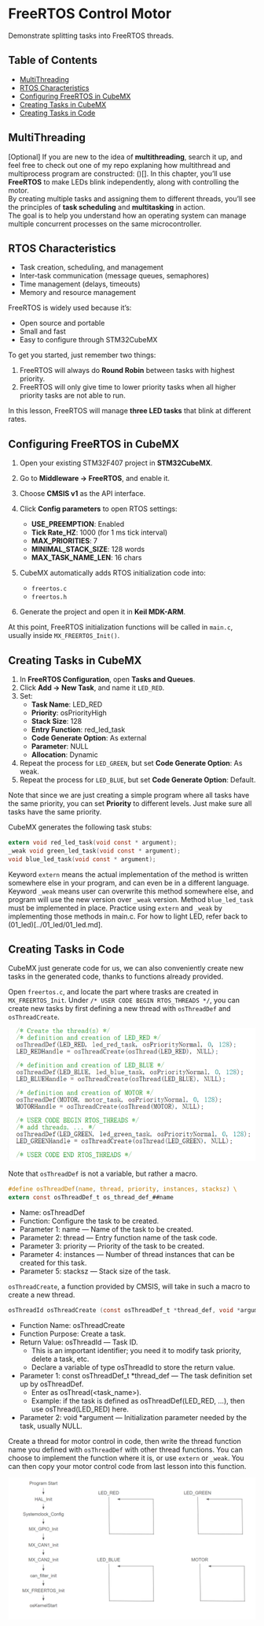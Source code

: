 # FreeRTOS Control Motor
Demonstrate splitting tasks into FreeRTOS threads.

## Table of Contents
- [MultiThreading](#multithreading)
- [RTOS Characteristics](#rtos-characteristics)
- [Configuring FreeRTOS in CubeMX](#configuring-freertos-in-cubemx)
- [Creating Tasks in CubeMX](#creating-tasks-in-cubemx)
- [Creating Tasks in Code](#creating-tasks-in-code)

## MultiThreading
[Optional] If you are new to the idea of **multithreading**, search it up, and feel free to check out one of my repo explaning how multithread and multiprocess program are constructed: ()[].
In this chapter, you’ll use **FreeRTOS** to make LEDs blink independently, along with controlling the motor.  
By creating multiple tasks and assigning them to different threads, you’ll see the principles of **task scheduling** and **multitasking** in action.  
The goal is to help you understand how an operating system can manage multiple concurrent processes on the same microcontroller.

## RTOS Characteristics

- Task creation, scheduling, and management  
- Inter-task communication (message queues, semaphores)  
- Time management (delays, timeouts)  
- Memory and resource management  

FreeRTOS is widely used because it’s:
- Open source and portable  
- Small and fast  
- Easy to configure through STM32CubeMX  

To get you started, just remember two things:
1. FreeRTOS will always do **Round Robin** between tasks with highest priority.
2. FreeRTOS will only give time to lower priority tasks when all higher priority tasks are not able to run.

In this lesson, FreeRTOS will manage **three LED tasks** that blink at different rates.  

## Configuring FreeRTOS in CubeMX

1. Open your existing STM32F407 project in **STM32CubeMX**.  
2. Go to **Middleware -> FreeRTOS**, and enable it.  
3. Choose **CMSIS v1** as the API interface.  
4. Click **Config parameters** to open RTOS settings:
	- **USE_PREEMPTION**: Enabled
	- **Tick Rate_HZ**: 1000 (for 1 ms tick interval)
	- **MAX_PRIORITIES**: 7
	- **MINIMAL_STACK_SIZE**: 128 words
	- **MAX_TASK_NAME_LEN**: 16 chars

5. CubeMX automatically adds RTOS initialization code into:
	- `freertos.c`
	- `freertos.h`

6. Generate the project and open it in **Keil MDK-ARM**.

At this point, FreeRTOS initialization functions will be called in `main.c`, usually inside `MX_FREERTOS_Init()`.

## Creating Tasks in CubeMX

1. In **FreeRTOS Configuration**, open **Tasks and Queues**.  
2. Click **Add → New Task**, and name it `LED_RED`.  
3. Set:
	- **Task Name**: LED_RED
	- **Priority**: osPriorityHigh
	- **Stack Size**: 128
	- **Entry Function**: red_led_task
	- **Code Generate Option**: As external
	- **Parameter**: NULL
	- **Allocation**: Dynamic
4. Repeat the process for `LED_GREEN`, but set **Code Generate Option**: As weak.
5. Repeat the process for `LED_BLUE`, but set **Code Generate Option**: Default.

Note that since we are just creating a simple program where all tasks have the same priority, you can set **Priority** to different levels. Just make sure all tasks have the same priority.

CubeMX generates the following task stubs:

```c
extern void red_led_task(void const * argument);
_weak void green_led_task(void const * argument);
void blue_led_task(void const * argument);
```

Keyword `extern` means the actual implementation of the method is written somewhere else in your program, and can even be in a different language.
Keyword `_weak` means user can overwrite this method somewhere else, and program will use the new version over `_weak` version.
Method `blue_led_task` must be implemented in place.
Practice using `extern` and `_weak` by implementing those methods in main.c. For how to light LED, refer back to (01_led)[../01_led/01_led.md].

## Creating Tasks in Code
CubeMX just generate code for us, we can also conveniently create new tasks in the generated code, thanks to functions already provided.

Open `freertos.c`, and locate the part where trasks are created in `MX_FREERTOS_Init`. Under `/* USER CODE BEGIN RTOS_THREADS */`, you can create new tasks by first defining a new thread with `osThreadDef` and `osThreadCreate`.

![MX_FREERTOS_Init](images/create-task-code.png)

Note that `osThreadDef` is not a variable, but rather a macro.
```C
#define osThreadDef(name, thread, priority, instances, stacksz) \ 
extern const osThreadDef_t os_thread_def_##name
```
- Name: osThreadDef
- Function: Configure the task to be created.
- Parameter 1: name — Name of the task to be created.
- Parameter 2: thread — Entry function name of the task code.
- Parameter 3: priority — Priority of the task to be created.
- Parameter 4: instances — Number of thread instances that can be created for this task.
- Parameter 5: stacksz — Stack size of the task.

`osThreadCreate`, a function provided by CMSIS, will take in such a macro to create a new thread.
```C
osThreadId osThreadCreate (const osThreadDef_t *thread_def, void *argument);
```
- Function Name: osThreadCreate
- Function Purpose: Create a task.
- Return Value: osThreadId — Task ID.
	- This is an important identifier; you need it to modify task priority, delete a task, etc.
	- Declare a variable of type osThreadId to store the return value.
- Parameter 1: const osThreadDef_t *thread_def — The task definition set up by osThreadDef.
	- Enter as osThread(<task_name>).
	- Example: if the task is defined as osThreadDef(LED_RED, ...), then use osThread(LED_RED) here.
- Parameter 2: void *argument — Initialization parameter needed by the task, usually NULL.

Create a thread for motor control in code, then write the thread function name you defined with `osThreadDef` with other thread functions. You can choose to implement the function where it is, or use `extern` or `_weak`. You can then copy your motor control code from last lesson into this function.

![program init flowchart](images/program_flow.png)